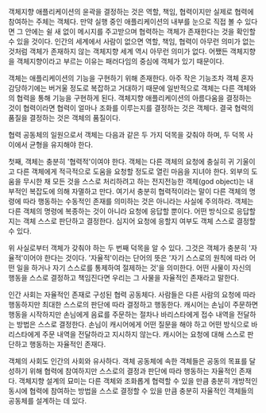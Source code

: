 객체지향 애플리케이션의 윤곽을 결정하는 것은 역할, 책임, 협력이지만 실제로 협력에 참여하는 주체는 객체다. 만약 실행 중인 애플리케이션의 내부를 눈으로 직접 볼 수 있다면 그 안에는 쉴 새 없이 메시지를 주고받으며 협력하는 객체가 존재한다는 것을 확인할 수 있을 것이다. 인간의 세계에서 사람이 없으면 역할, 책임, 협력이 아무런 의미가 없는 것처럼 객체가 존재하지 않는 객체지향 세계 역시 아무런 의미가 없다. 어쨌든 객체지향을 객체지향이라고 부르는 이유는 패러다임의 중심에 객체가 있기 때문이다.

객체는 애플리케이션의 기능을 구현하기 위해 존재한다. 아주 작은 기능조차 객체 혼자 감당하기에는 버거울 정도로 복잡하고 거대하기 때문에 일반적으로 객체는 다른 객체와의 협력을 통해 기능을 구현하게 된다. 객체지향 애플리케이션의 아름다움을 결정하는 것이 협력이라면 협력이 얼마나 조화를 이루는지를 결정하는 것은 객체다. 결국 협력의 품질을 결정하는 것은 객체의 품질이다. 

협력 공동체의 일원으로서 객체는 다음과 같은 두 가지 덕목을 갖춰야 하며, 두 덕목 사이에서 균형을 유지해야 한다.

첫째, 객체는 충분히 '협력적'이여야 한다. 객체는 다른 객체의 요청에 충실히 귀 기울이고 다른 객체에게 적극적으로 도움을 요청할 정도로 열린 마음을 지녀야 한다. 외부의 도움을 무시한 채 모든 것을 스스로 처리하려고 하는 전지전능한 객체(god object)는 내부적인 복잡도에 의해 자멸하고 만다. 여기서 충분히 협력적이라는 말이 다른 객체의 명령에 따라 행동하는 수동적인 존재를 의미하는 것은 아니라는 사실에 주의하라. 객체는 다른 객체의 명령에 복종하는 것이 아니라 요청에 응답할 뿐이다. 어떤 방식으로 응답할지는 객체 스스로 판단하고 결정한다. 심지어 요청에 응할지 여부도 객체 스스로 결정할 수 있다. 

위 사실로부터 객체가 갖춰야 하는 두 번째 덕목을 알 수 있다. 그것은 객체가 충분히 '자율적'이어야 한다는 것이다. '자율적'이라는 단어의 뜻은 '자기 스스로의 원칙에 따라 어떤 일을 하거나 자기 스스로를 통제하여 절제하는 것'을 의미한다. 어떤 사물이 자신의 행동을 스스로 결정하고 책임진다면 우리는 그 사물을 자율적인 존재라고 말한다.

인간 사회는 자율적인 존재로 구성된 협력 공동체다. 사람들은 다른 사람의 요청에 따라 행동하지만 최대한 스스로의 판단에 따라 결정하고 행동한다. 캐시어는 손님이 주문하면 행동을 시작하지만 손님에게 음료를 주문하는 절차나 바리스타에게 접수 내역을 전달하는 방법은 스스로 결정한다. 손님이 캐시어에게 어떤 질문을 해야 하고 어떤 방식으로 바리스타에게 주문 내역을 전달하라고 지시하지 않는다. 캐시어는 요청에 대해 스스로 판단하고 행동하는 자율적인 존재다.

객체의 사회도 인간의 사회와 유사하다. 객체 공동체에 속한 객체들은 공동의 목표를 달성하기 위해 협력에 참여하지만 스스로의 결정과 판단에 따라 행동하는 자율적인 존재다. 객체지향 설계의 묘미는 다른 객체와 조화롭게 협력할 수 있을 만큼 충분히 개방적인 동시에 협력에 참여하는 방법을 스스로 결정할 수 있을 만큼 충분히 자율적인 객체들의 공동체를 설계하는 데 있다.